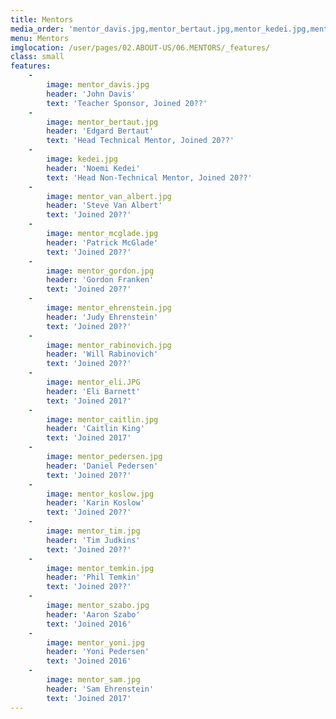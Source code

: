 ```yaml
---
title: Mentors
media_order: 'mentor_davis.jpg,mentor_bertaut.jpg,mentor_kedei.jpg,mentor_mcglade.jpg,mentor_gordon.jpg,mentor_rabinovich.jpg,mentor_eli.JPG,mentor_temkin.jpg,mentor_van_albert.jpg,mentor_ehrenstein.jpg,mentor_caitlin.jpg,mentor_pedersen.jpg,mentor_koslow.jpg,mentor_szabo.jpg,mentor_yoni.jpg,mentor_sam.jpg,mentor_tim.jpg'
menu: Mentors
imglocation: /user/pages/02.ABOUT-US/06.MENTORS/_features/
class: small
features:
    -
        image: mentor_davis.jpg
        header: 'John Davis'
        text: 'Teacher Sponsor, Joined 20??'
    -
        image: mentor_bertaut.jpg
        header: 'Edgard Bertaut'
        text: 'Head Technical Mentor, Joined 20??'
    -
        image: kedei.jpg
        header: 'Noemi Kedei'
        text: 'Head Non-Technical Mentor, Joined 20??'
    -
        image: mentor_van_albert.jpg
        header: 'Steve Van Albert'
        text: 'Joined 20??'
    -
        image: mentor_mcglade.jpg
        header: 'Patrick McGlade'
        text: 'Joined 20??'
    -
        image: mentor_gordon.jpg
        header: 'Gordon Franken'
        text: 'Joined 20??'
    -
        image: mentor_ehrenstein.jpg
        header: 'Judy Ehrenstein'
        text: 'Joined 20??'
    -
        image: mentor_rabinovich.jpg
        header: 'Will Rabinovich'
        text: 'Joined 20??'
    -
        image: mentor_eli.JPG
        header: 'Eli Barnett'
        text: 'Joined 201?'
    -
        image: mentor_caitlin.jpg
        header: 'Caitlin King'
        text: 'Joined 2017'
    -
        image: mentor_pedersen.jpg
        header: 'Daniel Pedersen'
        text: 'Joined 20??'
    -
        image: mentor_koslow.jpg
        header: 'Karin Koslow'
        text: 'Joined 20??'
    -
        image: mentor_tim.jpg
        header: 'Tim Judkins'
        text: 'Joined 20??'
    -
        image: mentor_temkin.jpg
        header: 'Phil Temkin'
        text: 'Joined 20??'
    -
        image: mentor_szabo.jpg
        header: 'Aaron Szabo'
        text: 'Joined 2016'
    -
        image: mentor_yoni.jpg
        header: 'Yoni Pedersen'
        text: 'Joined 2016'
    -
        image: mentor_sam.jpg
        header: 'Sam Ehrenstein'
        text: 'Joined 2017'
---
```


